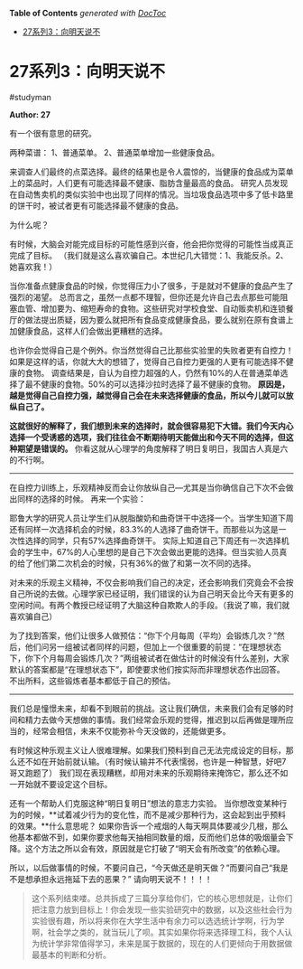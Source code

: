 <!-- START doctoc generated TOC please keep comment here to allow auto update -->
<!-- DON'T EDIT THIS SECTION, INSTEAD RE-RUN doctoc TO UPDATE -->
**Table of Contents**  *generated with [DocToc](https://github.com/thlorenz/doctoc)*

- [27系列3：向明天说不](#27%E7%B3%BB%E5%88%973%E5%90%91%E6%98%8E%E5%A4%A9%E8%AF%B4%E4%B8%8D)

<!-- END doctoc generated TOC please keep comment here to allow auto update -->

# 27系列3：向明天说不
#studyman

**Author: 27**

有一个很有意思的研究。

两种菜谱：
1、普通菜单。
2、普通菜单增加一些健康食品。

来调查人们最终的点菜选择。最终的结果也是令人震惊的，当健康的食品成为菜单上的菜品时，人们更有可能选择最不健康、脂肪含量最高的食品。
研究人员发现在自动售卖机的类似实验中也出现了同样的情况。当垃圾食品选项中多了低卡路里的饼干时，被试者更有可能选择最不健康的食品。

为什么呢？

有时候，大脑会对能完成目标的可能性感到兴奋，他会把你觉得的可能性当成真正完成了目标。
（我们就是这么喜欢骗自己。本世纪几大错觉：1、我能反杀。2、她喜欢我！）

当你准备点健康食品的时候，你觉得压力小了很多，于是就对不健康的食品产生了强烈的渴望。
总而言之，虽然一点都不理智，但你还是允许自己去点那些可能阻塞血管、增加要为、缩短寿命的食物。这些研究对学校食堂、自动贩卖机和连锁餐厅的做法提出质疑，因为要么就把所有食品变成健康食品，要么就别在原有食谱上加健康食品，这样人们会做出更糟糕的选择。

也许你会觉得自己是个例外。你当然觉得自己比那些实验里的失败者更有自控力！如果是这样的话，你就大大的想错了，觉得自己自控力更强的人更有可能选择不健康的食物。
调查结果是，自认为自控力超强的人，仍然有10%的人在普通菜单选择了最不健康的食物。50%的可以选择沙拉时选择了最不健康的食物。
**原因是，越是觉得自己自控力强，越觉得自己会在未来选择健康的食品，所以今儿就可以放纵自己了。**

**这就很好的解释了，我们想到未来的选择时，就会很容易犯下大错。我们今天内心选择一个受诱惑的选项，我们往往会不断期待明天能做出和今天不同的选择，但这种期望是错误的。**
你看这就从心理学的角度解释了明日复明日，我国古人真是六的不行啊。

- - - -

在自控力训练上，乐观精神反而会让你放纵自己—尤其是当你确信自己下次不会做出同样的选择的时候。
再来一个实验：

耶鲁大学的研究人员让学生们从脱脂酸奶和曲奇饼干中选择一个。当学生知道下周还有同样一次选择机会的时候，83.3%的人选择了曲奇饼干。而那些以为这是一次性选择的同学，只有57%选择曲奇饼干。
实际上知道自己下周还有一次选择机会的学生中，67%的人心里想的是自己下次会做出更能的选择。但当实验人员真的给了他们第二次机会的时候，只有36%的做了和第一次不同的选择。

对未来的乐观主义精神，不仅会影响我们自己的决定，还会影响我们究竟会不会按自己所说的去做。心理学家已经证明，我们错误的认为自己明天会比今天有更多的空闲时间。有两个教授已经证明了大脑这种自欺欺人的手段。（我说了嘛，我们就喜欢骗自己）

为了找到答案，他们让很多人做预估：“你下个月每周（平均）会锻炼几次？”然后，他们问另一组被试者同样的问题，但加上一个很重要的前提：“在理想状态下，你下个月每周会锻炼几次？”两组被试者在做估计的时候没有什么差别，大家默认的答案都是“在理想状态下”，即使要求他们按实际而非理想状态作出回答。
不出所料，这些锻炼者基本都低于自己的预估。

- - - -

我们总是憧憬未来，却看不到眼前的挑战。这让我们确信，未来我们会有足够的时间和精力去做今天想做的事情。我们经常会乐观的觉得，推迟到以后再做是理所应当的，经常会相信，未来不仅能弥补今天没做的，还能做更多。

有时候这种乐观主义让人很难理解。如果我们预料到自己无法完成设定的目标，那么还不如在开始前就认输。（有时候认输并不代表懦弱，也许是一种智慧，好吧7哥又跑题了）
我们现在表现糟糕，却用对未来的乐观期待来掩饰它，那么还不如一开始就不要设定这个目标。

还有一个帮助人们克服这种“明日复明日”想法的意志力实验。
当你想改变某种行为的时候，**试着减少行为的变化性，而不是减少那种行为，这会起到出乎预料的效果。**什么意思呢？
如果你告诉一个戒烟的人每天啊具体要减少几根，那么他基本都做不到，如果你要求他每天抽相同数量的烟，反而他们总体的吸烟量会下降。这个方法之所以会有效，原因就是它打破了“明天会有所改变”的依赖心理。

所以，以后做事情的时候，不要问自己，“今天做还是明天做？”而要问自己“我是不是想承担永远拖延下去的恶果？”
请向明天说不！！！！

> 这个系列结束喽。总共拆成了三篇分享给你们，它的核心思想就是，让你们把注意力放到目标上！你会发现一些实验研究中的数据，以及这些社会行为实验很有趣，所以将来你在大学生活中有余力可以选选统计学啊，行为学啊，社会学之类的，就当玩儿了呗。其实如果你将来选择理工科，我个人认为统计学非常值得学习，未来是属于数据的，现在的人们更倾向于用数据做最基本的判断和分析。  